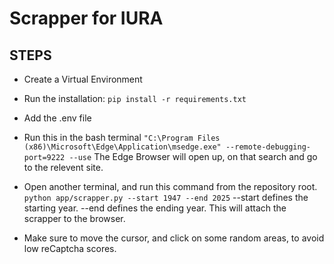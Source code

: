 # Scrapper for IURA


## STEPS
 - Create a Virtual Environment
 - Run the installation: `pip install -r requirements.txt`

 - Add the .env file
 
 - Run this in the bash terminal
  ` "C:\Program Files (x86)\Microsoft\Edge\Application\msedge.exe" --remote-debugging-port=9222 --use `
 The Edge Browser will open up, on that search and go to the relevent site.

 - Open another terminal, and run this command from the repository root.
   `python app/scrapper.py --start 1947 --end 2025`
  --start defines the starting year.
  --end defines the ending year.
   This will attach the scrapper to the browser.

- Make sure to move the cursor, and click on some random areas, to avoid low reCaptcha scores.
